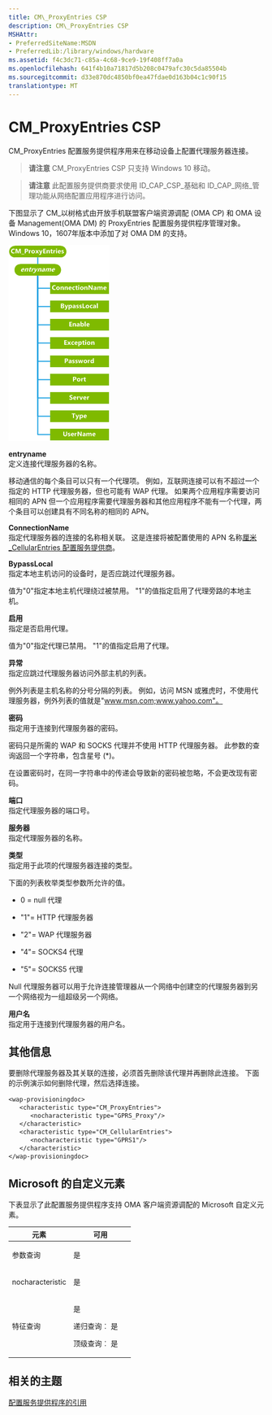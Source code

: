 ```yaml
---
title: CM\_ProxyEntries CSP
description: CM\_ProxyEntries CSP
MSHAttr:
- PreferredSiteName:MSDN
- PreferredLib:/library/windows/hardware
ms.assetid: f4c3dc71-c85a-4c68-9ce9-19f408ff7a0a
ms.openlocfilehash: 641f4b10a71817d5b208c0479afc30c5da85504b
ms.sourcegitcommit: d33e870dc4850bf0ea47fdae0d163b04c1c90f15
translationtype: MT
---
```

# <a name="cmproxyentries-csp"></a>CM\_ProxyEntries CSP


CM\_ProxyEntries 配置服务提供程序用来在移动设备上配置代理服务器连接。

> **请注意** CM\_ProxyEntries CSP 只支持 Windows 10 移动。

 

> **请注意**  此配置服务提供商要求使用 ID\_CAP\_CSP\_基础和 ID\_CAP\_网络\_管理功能从网络配置应用程序进行访问。

 

下图显示了 CM\_以树格式由开放手机联盟客户端资源调配 (OMA CP) 和 OMA 设备 Management(OMA DM) 的 ProxyEntries 配置服务提供程序管理对象。 Windows 10，1607年版本中添加了对 OMA DM 的支持。

![cm\-proxyentries csp (cp)](images/provisioning-csp-cm-proxyentries-cp.png)

<a href="" id="entryname"></a>**entryname**  
定义连接代理服务器的名称。

移动通信的每个条目可以只有一个代理项。 例如，互联网连接可以有不超过一个指定的 HTTP 代理服务器，但也可能有 WAP 代理。 如果两个应用程序需要访问相同的 APN 但一个应用程序需要代理服务器和其他应用程序不能有一个代理，两个条目可以创建具有不同名称的相同的 APN。

<a href="" id="connectionname"></a>**ConnectionName**  
指定代理服务器的连接的名称相关联。 这是连接将被配置使用的 APN 名称[厘米\_CellularEntries 配置服务提供商](cm-cellularentries-csp.md)。

<a href="" id="bypasslocal"></a>**BypassLocal**  
指定本地主机访问的设备时，是否应跳过代理服务器。

值为"0"指定本地主机代理绕过被禁用。 "1"的值指定启用了代理旁路的本地主机。

<a href="" id="enable"></a>**启用**  
指定是否启用代理。

值为"0"指定代理已禁用。 "1"的值指定启用了代理。

<a href="" id="exception"></a>**异常**  
指定应跳过代理服务器访问外部主机的列表。

例外列表是主机名称的分号分隔的列表。 例如，访问 MSN 或雅虎时，不使用代理服务器，例外列表的值就是"www.msn.com;www.yahoo.com"。

<a href="" id="password"></a>**密码**  
指定用于连接到代理服务器的密码。

密码只是所需的 WAP 和 SOCKS 代理并不使用 HTTP 代理服务器。 此参数的查询返回一个字符串，包含星号 (\*)。

在设置密码时，在同一字符串中的传递会导致新的密码被忽略，不会更改现有密码。

<a href="" id="port"></a>**端口**  
指定代理服务器的端口号。

<a href="" id="server"></a>**服务器**  
指定代理服务器的名称。

<a href="" id="type"></a>**类型**  
指定用于此项的代理服务器连接的类型。

下面的列表枚举类型参数所允许的值。

-   0 = null 代理

-   "1"= HTTP 代理服务器

-   "2"= WAP 代理服务器

-   "4"= SOCKS4 代理

-   "5"= SOCKS5 代理

Null 代理服务器可以用于允许连接管理器从一个网络中创建空的代理服务器到另一个网络视为一组超级另一个网络。

<a href="" id="username"></a>**用户名**  
指定用于连接到代理服务器的用户名。

## <a name="additional-information"></a>其他信息


要删除代理服务器及其关联的连接，必须首先删除该代理并再删除此连接。 下面的示例演示如何删除代理，然后选择连接。

``` syntax
<wap-provisioningdoc>
   <characteristic type="CM_ProxyEntries">
      <nocharacteristic type="GPRS_Proxy"/>
   </characteristic>  
   <characteristic type="CM_CellularEntries">
      <nocharacteristic type="GPRS1"/>
   </characteristic>
</wap-provisioningdoc>
```

## <a name="microsoft-custom-elements"></a>Microsoft 的自定义元素


下表显示了此配置服务提供程序支持 OMA 客户端资源调配的 Microsoft 自定义元素。

<table>
<colgroup>
<col width="50%" />
<col width="50%" />
</colgroup>
<thead>
<tr class="header">
<th>元素</th>
<th>可用</th>
</tr>
</thead>
<tbody>
<tr class="odd">
<td><p>参数查询</p></td>
<td><p>是</p></td>
</tr>
<tr class="even">
<td><p>nocharacteristic</p></td>
<td><p>是</p></td>
</tr>
<tr class="odd">
<td><p>特征查询</p></td>
<td><p>是</p>
<p>递归查询︰ 是</p>
<p>顶级查询︰ 是</p></td>
</tr>
</tbody>
</table>

 

## <a name="related-topics"></a>相关的主题


[配置服务提供程序的引用](configuration-service-provider-reference.md)

 

 






